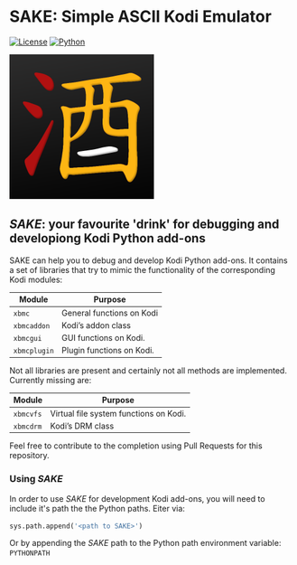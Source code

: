 # SAKE: Simple ASCII Kodi Emulator
[![License](https://img.shields.io/github/license/retrospect-addon/kodi.emulator.ascii?color=brightgreen)](LICENSE.md)
[![Python](https://img.shields.io/badge/python-2.7%20%7C%203.6-blue?logo=python)](https://kodi.tv/article/attention-addon-developers-migration-python-3)

![alt text](sake.png "Simple ASCII Kodi Emulator")

## _SAKE_: your favourite 'drink' for debugging and developiong Kodi Python add-ons
SAKE can help you to debug and develop Kodi Python add-ons. It contains a set of libraries that try to mimic the functionality of the corresponding Kodi modules:

| Module        | Purpose                   |
|---------------|---------------------------|
|`xbmc`         | General functions on Kodi |
|`xbmcaddon`    | Kodi’s addon class        |
|`xbmcgui`      | GUI functions on Kodi.    |
|`xbmcplugin`   | Plugin functions on Kodi. |


Not all libraries are present and certainly not all methods are implemented. Currently missing are:

| Module        | Purpose                   |
|---------------|---------------------------|
|`xbmcvfs`      | Virtual file system functions on Kodi.|
|`xbmcdrm`      | Kodi’s DRM class          |

Feel free to contribute to the completion using Pull Requests for this repository.

### Using _SAKE_
In order to use _SAKE_ for development Kodi add-ons, you will need to include it's path the the Python paths. Eiter via:

```Python
sys.path.append('<path to SAKE>')
```

Or by appending the _SAKE_ path to the Python path environment variable: `PYTHONPATH`